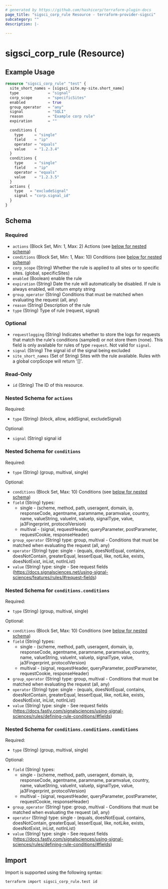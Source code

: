 ```yaml
---
# generated by https://github.com/hashicorp/terraform-plugin-docs
page_title: "sigsci_corp_rule Resource - terraform-provider-sigsci"
subcategory: ""
description: |-
  
---
```


# sigsci_corp_rule (Resource)



## Example Usage

```terraform
resource "sigsci_corp_rule" "test" {
  site_short_names = [sigsci_site.my-site.short_name]
  type             = "signal"
  corp_scope       = "specificSites"
  enabled          = true
  group_operator   = "any"
  signal           = "SQLI"
  reason           = "Example corp rule"
  expiration       = ""

  conditions {
    type     = "single"
    field    = "ip"
    operator = "equals"
    value    = "1.2.3.4"
  }
  conditions {
    type     = "single"
    field    = "ip"
    operator = "equals"
    value    = "1.2.3.5"
  }
  actions {
    type   = "excludeSignal"
    signal = "corp.signal_id"
  }
}
```

<!-- schema generated by tfplugindocs -->
## Schema

### Required

- `actions` (Block Set, Min: 1, Max: 2) Actions (see [below for nested schema](#nestedblock--actions))
- `conditions` (Block Set, Min: 1, Max: 10) Conditions (see [below for nested schema](#nestedblock--conditions))
- `corp_scope` (String) Whether the rule is applied to all sites or to specific sites. (global, specificSites)
- `enabled` (Boolean) enable the rule
- `expiration` (String) Date the rule will automatically be disabled. If rule is always enabled, will return empty string
- `group_operator` (String) Conditions that must be matched when evaluating the request (all, any)
- `reason` (String) Description of the rule
- `type` (String) Type of rule (request, signal)

### Optional

- `requestlogging` (String) Indicates whether to store the logs for requests that match the rule's conditions (sampled) or not store them (none). This field is only available for rules of type `request`. Not valid for `signal`.
- `signal` (String) The signal id of the signal being excluded
- `site_short_names` (Set of String) Sites with the rule available. Rules with a global corpScope will return '[]'.

### Read-Only

- `id` (String) The ID of this resource.

<a id="nestedblock--actions"></a>
### Nested Schema for `actions`

Required:

- `type` (String) (block, allow, addSignal, excludeSignal)

Optional:

- `signal` (String) signal id


<a id="nestedblock--conditions"></a>
### Nested Schema for `conditions`

Required:

- `type` (String) (group, multival, single)

Optional:

- `conditions` (Block Set, Max: 10) Conditions (see [below for nested schema](#nestedblock--conditions--conditions))
- `field` (String) types:
    - single - (scheme, method, path, useragent, domain, ip, responseCode, agentname, paramname, paramvalue, country, name, valueString, valueInt, valueIp, signalType, value, ja3Fingerprint, protocolVersion)
    - multival - (signal, requestHeader, queryParameter, postParameter, requestCookie, responseHeader)
- `group_operator` (String) type: group, multival - Conditions that must be matched when evaluating the request (all, any)
- `operator` (String) type: single - (equals, doesNotEqual, contains, doesNotContain, greaterEqual, lesserEqual, like, notLike, exists, doesNotExist, inList, notInList)
- `value` (String) type: single - See request fields (https://docs.signalsciences.net/using-signal-sciences/features/rules/#request-fields)

<a id="nestedblock--conditions--conditions"></a>
### Nested Schema for `conditions.conditions`

Required:

- `type` (String) (group, multival, single)

Optional:

- `conditions` (Block Set, Max: 10) Conditions (see [below for nested schema](#nestedblock--conditions--conditions--conditions))
- `field` (String) types:
    - single - (scheme, method, path, useragent, domain, ip, responseCode, agentname, paramname, paramvalue, country, name, valueString, valueInt, valueIp, signalType, value, ja3Fingerprint, protocolVersion)
    - multival - (signal, requestHeader, queryParameter, postParameter, requestCookie, responseHeader)
- `group_operator` (String) type: group, multival - Conditions that must be matched when evaluating the request (all, any)
- `operator` (String) type: single - (equals, doesNotEqual, contains, doesNotContain, greaterEqual, lesserEqual, like, notLike, exists, doesNotExist, inList, notInList)
- `value` (String) type: single - See request fields (https://docs.fastly.com/signalsciences/using-signal-sciences/rules/defining-rule-conditions/#fields)

<a id="nestedblock--conditions--conditions--conditions"></a>
### Nested Schema for `conditions.conditions.conditions`

Required:

- `type` (String) (group, multival, single)

Optional:

- `field` (String) types:
    - single - (scheme, method, path, useragent, domain, ip, responseCode, agentname, paramname, paramvalue, country, name, valueString, valueInt, valueIp, signalType, value, ja3Fingerprint, protocolVersion)
    - multival - (signal, requestHeader, queryParameter, postParameter, requestCookie, responseHeader)
- `group_operator` (String) type: group, multival - Conditions that must be matched when evaluating the request (all, any)
- `operator` (String) type: single - (equals, doesNotEqual, contains, doesNotContain, greaterEqual, lesserEqual, like, notLike, exists, doesNotExist, inList, notInList)
- `value` (String) type: single - See request fields (https://docs.fastly.com/signalsciences/using-signal-sciences/rules/defining-rule-conditions/#fields)

## Import

Import is supported using the following syntax:

```shell
terraform import sigsci_corp_rule.test id
```
